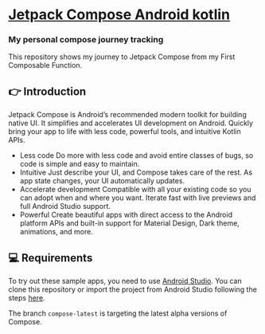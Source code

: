 
# [Jetpack Compose Android kotlin](https://github.com/Rhythamtech/Road-To-JetpackCompose/)
### My personal compose journey tracking
This repository shows my journey to Jetpack Compose from my First Composable Function.

👉 Introduction 
-----------
Jetpack Compose is Android’s recommended modern toolkit for building native UI. It simplifies and accelerates UI development on Android. Quickly bring your app to life with less code, powerful tools, and intuitive Kotlin APIs.

- Less code
Do more with less code and avoid entire classes of bugs, so code is simple and easy to maintain.
- Intuitive
Just describe your UI, and Compose takes care of the rest. As app state changes, your UI automatically updates.
- Accelerate development
Compatible with all your existing code so you can adopt when and where you want. Iterate fast with live previews and full Android Studio support.
- Powerful
Create beautiful apps with direct access to the Android platform APIs and built-in support for Material Design, Dark theme, animations, and more.


💻 Requirements
------------
To try out these sample apps, you need to use [Android Studio](https://developer.android.com/studio).
You can clone this repository or import the
project from Android Studio following the steps
[here](https://developer.android.com/jetpack/compose/setup#sample).

The branch `compose-latest` is targeting the latest alpha versions of Compose. 
